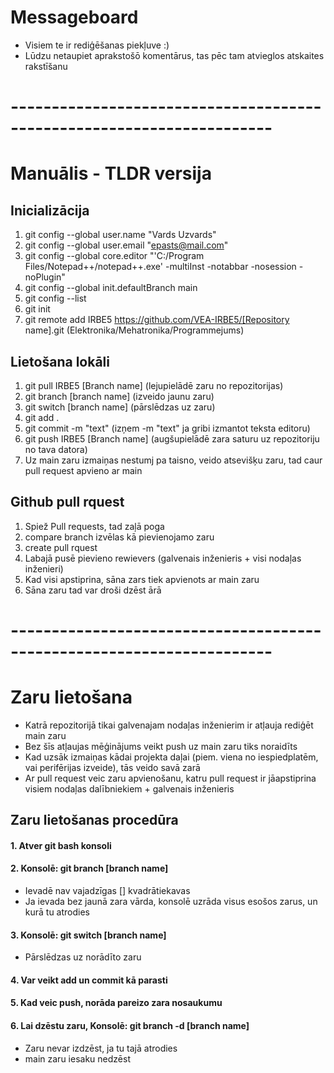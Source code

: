 # Messageboard
- Visiem te ir rediģēšanas piekļuve :)
- Lūdzu netaupiet aprakstošō komentārus, tas pēc tam atvieglos atskaites rakstīšanu


# ----------------------------------------------------------------------
# Manuālis - TLDR versija
## Inicializācija
1. git config --global user.name "Vards Uzvards"
2. git config --global user.email "epasts@mail.com"
3. git config --global core.editor "'C:/Program Files/Notepad++/notepad++.exe' -multiInst -notabbar -nosession -noPlugin"
4. git config --global init.defaultBranch main
5. git config --list
6. git init
7. git remote add IRBE5 https://github.com/VEA-IRBE5/[Repository name].git (Elektronika/Mehatronika/Programmejums)

## Lietošana lokāli
1. git pull IRBE5 [Branch name] (lejupielādē zaru no repozitorijas)
2. git branch [branch name] (izveido jaunu zaru)
3. git switch [branch name] (pārslēdzas uz zaru)
4. git add .
5. git commit -m "text" (izņem -m "text" ja gribi izmantot teksta editoru)
6. git push IRBE5 [Branch name] (augšupielādē zara saturu uz repozitoriju no tava datora)
7. Uz main zaru izmaiņas nestumj pa taisno, veido atsevišķu zaru, tad caur pull request apvieno ar main 

## Github pull rquest
1. Spiež Pull requests, tad zaļā poga
2. compare branch izvēlas kā pievienojamo zaru
3. create pull rquest
4. Labajā pusē pievieno rewievers (galvenais inženieris + visi nodaļas inženieri)
5. Kad visi apstiprina, sāna zars tiek apvienots ar main zaru
6. Sāna zaru tad var droši dzēst ārā



# ----------------------------------------------------------------------
# Zaru lietošana
- Katrā repozitorijā tikai galvenajam nodaļas inženierim ir atļauja rediģēt main zaru
- Bez šīs atļaujas mēģinājums veikt push uz main zaru tiks noraidīts
- Kad uzsāk izmaiņas kādai projekta daļai (piem. viena no iespiedplatēm, vai perifērijas izveide), tās veido savā zarā
- Ar pull request veic zaru apvienošanu, katru pull request ir jāapstiprina visiem nodaļas dalībniekiem + galvenais inženieris

## Zaru lietošanas procedūra
#### 1. Atver git bash konsoli
#### 2. Konsolē: git branch [branch name]
- Ievadē nav vajadzīgas [] kvadrātiekavas
- Ja ievada bez jaunā zara vārda, konsolē uzrāda visus esošos zarus, un kurā tu atrodies
#### 3. Konsolē: git switch [branch name]
- Pārslēdzas uz norādīto zaru
#### 4. Var veikt add un commit kā parasti
#### 5. Kad veic push, norāda pareizo zara nosaukumu
#### 6. Lai dzēstu zaru, Konsolē: git branch -d [branch name]
- Zaru nevar izdzēst, ja tu tajā atrodies
- main zaru iesaku nedzēst
